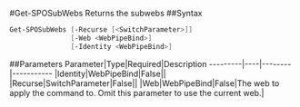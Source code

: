 #Get-SPOSubWebs
Returns the subwebs
##Syntax
```powershell
Get-SPOSubWebs [-Recurse [<SwitchParameter>]]
               [-Web <WebPipeBind>]
               [-Identity <WebPipeBind>]
```


##Parameters
Parameter|Type|Required|Description
---------|----|--------|-----------
|Identity|WebPipeBind|False||
|Recurse|SwitchParameter|False||
|Web|WebPipeBind|False|The web to apply the command to. Omit this parameter to use the current web.|
